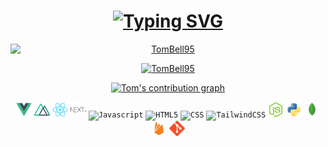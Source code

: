 <h1 align="center">
  <a href="https://git.io/typing-svg">
    <img src="https://readme-typing-svg.demolab.com?font=Fira+Code&pause=1000&width=435&lines=Hello+there+%F0%9F%91%8B;My+name+is+Tom;A+FE+developer+who+loves+to+code+%F0%9F%A7%91%E2%80%8D%F0%9F%92%BB" alt="Typing SVG" />
    </a>
</h1>

<p align="center">
  <a target="_blank" rel="noopener noreferrer" href="https://thomasbell.dev/">
    <img 
       src="https://github-readme-stats.vercel.app/api?username=TomBell95&count_private=true&show_icons=true&theme=vue" 
       alt="TomBell95"
       style="max-width: 100%; min-width: 100%;">
  </a>
</p>

<p align="center" dir="auto">
  <a target="_blank" rel="noopener noreferrer" href="https://thomasbell.dev/">
    <img 
       src="https://github-readme-streak-stats.herokuapp.com?user=TomBell95&theme=vue&hide_border=true&date_format=j%20M%5B%20Y%5D" 
       alt="TomBell95" 
       style="max-width: 100%;">
  </a>
</p>

<p align="center">
  <a target="_blank" rel="noopener noreferrer" href="https://activity-graph.herokuapp.com/graph?username=TomBell95&amp;theme=react-dark">
    <img 
         src="https://github-readme-activity-graph.cyclic.app/graph?username=TomBell95&theme=react" 
         alt="Tom's contribution graph" 
         data-canonical-src="https://activity-graph.herokuapp.com/graph?username=TomBell95&amp;theme=react-dark" 
         style="max-width: 100%;"
       >
  </a>
</p>
  
<p align="center">
  <code><img title="Vue.js" height="25" src="https://github.com/devicons/devicon/blob/v2.15.1/icons/vuejs/vuejs-original.svg" ></code>
  <code><img title="Nuxt.js" height="25" src="https://github.com/devicons/devicon/blob/v2.15.1/icons/nuxtjs/nuxtjs-original.svg"></code>
  <code><img title="React.js" height="25" src="https://github.com/devicons/devicon/blob/v2.15.1/icons/react/react-original.svg"></code>
  <code><img title="Next.js" height="25" src="https://github.com/devicons/devicon/blob/v2.15.1/icons/nextjs/nextjs-original-wordmark.svg"></code>
  <code><img title="Javascript" height="25" src="https://cdn.jsdelivr.net/gh/devicons/devicon/icons/javascript/javascript-original.svg"></code>
  <code><img title="HTML5" height="25" src="https://cdn.jsdelivr.net/gh/devicons/devicon/icons/html5/html5-original.svg"></code>
  <code><img title="CSS" height="25" src="https://cdn.jsdelivr.net/gh/devicons/devicon/icons/css3/css3-original.svg"></code>
  <code><img title="TailwindCSS" height="25" src="https://cdn.jsdelivr.net/gh/devicons/devicon/icons/tailwindcss/tailwindcss-plain.svg"></code>
  <code><img title="Node.js" height="25" src="https://github.com/devicons/devicon/blob/v2.15.1/icons/nodejs/nodejs-original.svg"></code>
  <code><img title="Python" height="25" src="https://github.com/devicons/devicon/blob/v2.15.1/icons/python/python-original.svg"></code>
  <code><img title="MongoDB" height="25" src="https://github.com/devicons/devicon/blob/v2.15.1/icons/mongodb/mongodb-original.svg"></code>
  <code><img title="Firebase" height="25" src="https://github.com/devicons/devicon/blob/master/icons/firebase/firebase-plain.svg"></code>
  <code><img title="Git" height="25" src="https://github.com/devicons/devicon/blob/master/icons/git/git-original.svg"></code>
</p>
